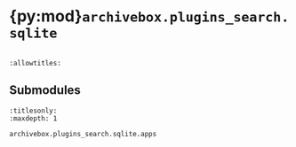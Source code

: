 # {py:mod}`archivebox.plugins_search.sqlite`

```{py:module} archivebox.plugins_search.sqlite
```

```{autodoc2-docstring} archivebox.plugins_search.sqlite
:allowtitles:
```

## Submodules

```{toctree}
:titlesonly:
:maxdepth: 1

archivebox.plugins_search.sqlite.apps
```
